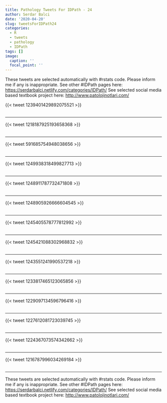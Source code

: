 ```yaml
---
title: Pathology Tweets For IDPath - 24
author: Serdar Balci
date: '2020-04-20'
slug: tweetsForIDPath24
categories:
  - R
  - tweets
  - pathology
  - IDPath
tags: []
image:
  caption: ''
  focal_point: ''
---
```



These tweets are selected automatically with #rstats code. Please inform me if any is inappropriate.
See other #IDPath pages here: https://serdarbalci.netlify.com/categories/IDPath/ 
See selected social media based textbook project here: http://www.patolojinotlari.com/

{{< tweet 1239401429892075521 >}}
<br>
<br>
<hr>
{{< tweet 1218187925193658368 >}}
<br>
<br>
<hr>
{{< tweet 591685754948038656 >}}
<br>
<br>
<hr>
{{< tweet 1249938318499827713 >}}
<br>
<br>
<hr>
{{< tweet 1248911787732471808 >}}
<br>
<br>
<hr>
{{< tweet 1248905926666604545 >}}
<br>
<br>
<hr>
{{< tweet 1245405578777812992 >}}
<br>
<br>
<hr>
{{< tweet 1245421088302968832 >}}
<br>
<br>
<hr>
{{< tweet 1243551241990537218 >}}
<br>
<br>
<hr>
{{< tweet 1233817465123065856 >}}
<br>
<br>
<hr>
{{< tweet 1229097134596796416 >}}
<br>
<br>
<hr>
{{< tweet 1227612081723039745 >}}
<br>
<br>
<hr>
{{< tweet 1224367073574342662 >}}
<br>
<br>
<hr>
{{< tweet 1216787996034269184 >}}
<br>
<br>
<hr>


These tweets are selected automatically with #rstats code. Please inform me if any is inappropriate.
See other #IDPath pages here: https://serdarbalci.netlify.com/categories/IDPath/ 
See selected social media based textbook project here: http://www.patolojinotlari.com/

